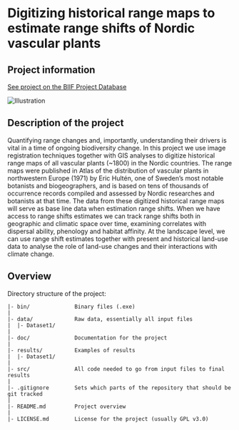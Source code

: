 # Digitizing historical range maps to estimate range shifts of Nordic vascular plants

## Project information

[See project on the BIIF Project Database](https://biifsweden.github.io/projects/2022/11/14/KristofferHylander2022-1/)

![Illustration](https://biifsweden.github.io/images/projects/2022-11-14-KristofferHylander2022-1.gif)

## Description of the project

Quantifying range changes and, importantly, understanding their drivers is vital in a time of ongoing biodiversity change. In this project we use image registration techniques together with GIS analyses to digitize historical range maps of all vascular plants (~1800) in the Nordic countries. The range maps were published in Atlas of the distribution of vascular plants in northwestern Europe (1971) by Eric Hultén, one of Sweden’s most notable botanists and biogeographers, and is based on tens of thousands of occurrence records compiled and assessed by Nordic researches and botanists at that time. The data from these digitized historical range maps will serve as base line data when estimation range shifts. When we have access to range shifts estimates we can track range shifts both in geographic and climatic space over time, examining correlates with dispersal ability, phenology and habitat affinity. At the landscape level, we can use range shift estimates together with present and historical land-use data to analyse the role of land-use changes and their interactions with climate change.

## Overview
Directory structure of the project:

```
|- bin/              Binary files (.exe)
|
|- data/             Raw data, essentially all input files
|  |- Dataset1/
|
|- doc/              Documentation for the project
|
|- results/          Examples of results
|  |- Dataset1/
|
|- src/              All code needed to go from input files to final results
|
|- .gitignore        Sets which parts of the repository that should be git tracked
|
|- README.md         Project overview
|
|- LICENSE.md        License for the project (usually GPL v3.0)
```
